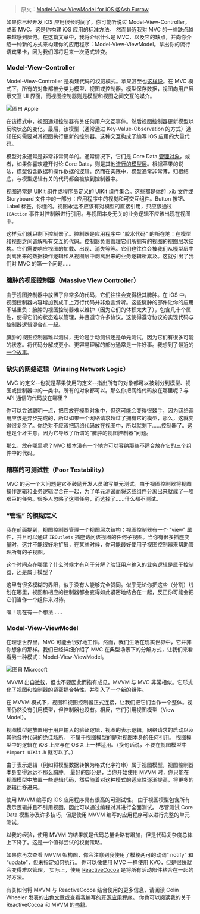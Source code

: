 > 原文：[Model-View-ViewModel for iOS @Ash Furrow](https://teehanlax.com/blog/model-view-viewmodel-for-ios/)

如果你已经开发 iOS 应用很长时间了，你可能听说过 Model-View-Controller，或者 MVC。这是你构建 iOS 应用的标准方法。 然而最近我对 MVC 的一些缺点越来越感到厌倦。在这篇文章中，我将介绍什么是 MVC，以及它的缺点，并向你介绍一种新的方式来构建你的应用程序：Model-View-ViewModel。拿出你的流行语宾果卡，因为我们即将迎来一次范式转变。

### Model-View-Controller

Model-View-Controller 是构建代码的权威模式。苹果甚至也[这样说](https://developer.apple.com/library/archive/documentation/General/Conceptual/DevPedia-CocoaCore/MVC.html)。在 MVC 模式下，所有的对象都被分类为模型、视图或控制器。模型保存数据，视图向用户展示交互 UI 界面，而视图控制器则是模型和视图之间交互的媒介。

![图自 Apple](https://tva1.sinaimg.cn/large/0081Kckwgy1glpfswpf8aj31080ezmxn.jpg)

在该模式中，视图通知控制器有关任何用户交互事件。然后视图控制器更新模型以反映状态的变化。最后，该模型（通常通过 Key-Value-Observation 的方式）通知任何需要对其视图执行更新的控制器。这种交互构成了编写 iOS 应用的大量代码。

模型对象通常是非常非常简单的。通常情况下，它们是 Core Data [管理对象](https://developer.apple.com/library/archive/documentation/DataManagement/Devpedia-CoreData/managedObject.html#//apple_ref/doc/uid/TP40010398-CH23-SW1)，或者，如果你喜欢避开讨论 Core Data，则是其他[流行的模型层](https://github.com/Mantle/Mantle)。根据苹果的说法，模型包含数据和操作数据的逻辑。然而在实践中，模型通常非常薄，归根结底，与模型逻辑有关的代码都会被放到控制器中。

视图通常是 UIKit 组件或程序员定义的 UIKit 组件集合。这些都是你的 .xib 文件或 Storyboard 文件中的一部分：应用程序中的视觉和可交互组件。Button 按钮、Label 标签，你懂的。视图永远不应该有对模型的直接引用，只应该通过 `IBAction` 事件对控制器进行引用。与视图本身无关的业务逻辑不应该出现在视图中。

这样我们就只剩下控制器了。控制器是应用程序中 "胶水代码" 的所在地：在模型和视图之间调解所有交互的代码。控制器负责管理它们所拥有的视图的视图层次结构。它们需要响应视图的加载、出现、消失等等。它们也往往会被我们从模型层中剥离出来的数据操作逻辑和从视图层中剥离出来的业务逻辑所累及。这就引出了我们对 MVC 的第一个问题......

### 臃肿的视图控制器（Massive View Controller）

由于视图控制器中放置了非常多的代码，它们往往会变得极其臃肿。在 iOS 中，视图控制器内容增加到成千上万行代码并非危言耸听。这些臃肿的部件让你的应用不堪重负：臃肿的视图控制器难以维护（因为它们的体积太大了），包含几十个属性，使得它们的状态难以管理，并且遵守许多协议，这使得遵守协议的实现代码与控制器逻辑混合在一起。

臃肿的视图控制器难以测试，无论是手动测试还是单元测试，因为它们有很多可能的状态。将代码分解成更小、更容易理解的部分通常是一件好事。我想到了最近的[一个故事](http://mikehadlow.blogspot.com/2013/12/are-your-programmers-working-hard-or.html)。

### 缺失的网络逻辑（Missing Network Logic）

MVC 的定义--也就是苹果使用的定义--指出所有的对象都可以被划分到模型、视图或控制器中的一类中。所有的对象都可以。那么你把网络代码放在哪里呢？与 API 通信的代码放在哪里？

你可以尝试聪明一点，把它放在模型对象中，但这可能会变得很棘手，因为网络调用应该是异步完成的，所以如果一个网络请求超过了拥有它的模型，那么，这就变得很复杂了。你绝对不应该把网络代码放在视图中，所以就剩下......控制器了。这也是个坏主意，因为它导致了所谓的“臃肿的视图控制器”问题。

那么，放在哪里呢？MVC 根本没有一个地方可以容纳那些不适合放在它的三个组件中的代码。

### 糟糕的可测试性（Poor Testability）

MVC 的另一个大问题是它不鼓励开发人员编写单元测试。由于视图控制器将视图操作逻辑和业务逻辑混合在一起，为了单元测试而将这些组件分离出来就成了一项艰巨的任务。很多人忽略了这项任务，而选择了......什么都不测试。

### “管理” 的模糊定义

我在前面提到，视图控制器管理一个视图层次结构；视图控制器有一个 "view" 属性，并且可以通过 `IBOutlets` 插座访问该视图的任何子视图。当你有很多插座变量时，这并不能很好地扩展，在某些时候，你可能最好使用子视图控制器来帮助管理所有的子视图。

这个时间点在哪里？什么时候才有利于分解？验证用户输入的业务逻辑是属于控制器，还是属于模型？

这里有很多模糊的界限，似乎没有人能够完全赞同。似乎无论你把这些（分割）线划在哪里，视图和相应的控制器都会变得如此紧密地结合在一起，反正你可能会把它们当作一个组件来对待。

嘿！现在有一个想法......

### Model-View-ViewModel

在理想世界里，MVC 可能会很好地工作。然而，我们生活在现实世界中，它并非你想象的那样。我们已经详细介绍了 MVC 在典型场景下的分解方式，让我们来看看另一种模式：Model-View-ViewModel。

![图自 Microsoft](https://tva1.sinaimg.cn/large/0081Kckwgy1glpi6g0r73j30ba07rmxf.jpg)

MVVM 出自[微软](http://msdn.microsoft.com/en-us/library/hh848246.aspx)，但也不要因此而抱有成见。MVVM 与 MVC 非常相似。它形式化了视图和控制器的紧密耦合特性，并引入了一个新的组件。

在 MVVM 模式下，视图和视图控制器正式连接，让我们把它们当作一个整体。视图仍然没有引用模型，但控制器也没有。相反，它们引用视图模型（View Model）。

视图模型是放置用于用户输入的验证逻辑，视图的表示逻辑，网络请求的启动以及其他各种代码的绝佳场所。 不属于视图模型的是对视图本身的任何引用。 视图模型中的逻辑在 iOS 上应与在 OS X 上一样适用。（换句话说，不要在视图模型中 `#import UIKit.h` 就可以了。）

由于表示逻辑（例如将模型数据转换为格式化字符串）属于视图模型，视图控制器本身变得远远不那么臃肿。 最好的部分是，当你开始使用 MVVM 时，你只能在视图模型中放置一些逻辑代码，然后随着对这种模式的适应性逐渐提高，将更多的逻辑迁移进来。

使用 MVVM 编写的 iOS 应用程序具有很高的可测试性。 由于视图模型包含所有表示逻辑并且不引用视图，因此可以通过编程对其进行全面测试。 尽管测试 Core Data 模型涉及许多技巧，但是使用 MVVM 编写的应用程序可以进行完整的单元测试。

以我的经验，使用 MVVM 的结果就是代码总量会略有增加，但是代码复杂度总体上下降了。这是一个值得尝试的权衡策略。

如果你再次查看 MVVM 架构图，你会注意到我使用了模棱两可的动词“ notify” 和 “update”，但未指定如何执行。 你可以像使用 MVC 一样使用 KVO，但是很快就会变得难以管理。 实际上，使用 [ReactiveCocoa](https://github.com/ReactiveCocoa/ReactiveCocoa) 是将所有活动部件粘合在一起的好方法。

有关如何将 MVVM 与 ReactiveCocoa 结合使用的更多信息，请阅读 Colin Wheeler 发表的[出色文章](https://cocoasamurai.blogspot.com/2013/03/basic-mvvm-with-reactivecocoa.html)或查看我编写的[开源应用程序](https://github.com/AshFurrow/C-41)。 你也可以阅读我的关于 ReactiveCocoa 和 MVVM 的[书籍](https://leanpub.com/iosfrp)。
